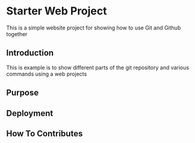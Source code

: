 # Starter Web Project

This is a simple website project for showing how to use Git and Github together

## Introduction

This is example is to show different parts of the git repository and various commands using a web projects

## Purpose

## Deployment

## How To Contributes
